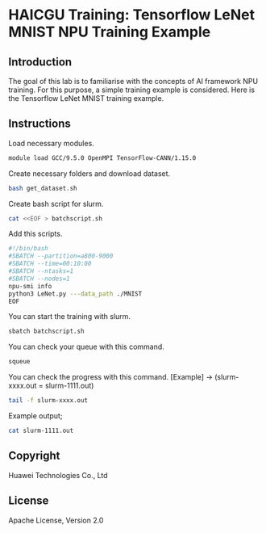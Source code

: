 # HAICGU Training: Tensorflow LeNet MNIST NPU Training Example

## Introduction

The goal of this lab is to familiarise with the concepts of AI framework NPU training. For this purpose, a simple training example is considered. Here is the Tensorflow LeNet MNIST training example.


## Instructions

Load necessary modules.
```bash
module load GCC/9.5.0 OpenMPI TensorFlow-CANN/1.15.0
```

Create necessary folders and download dataset.
```bash
bash get_dataset.sh
```

Create bash script for slurm.
```bash
cat <<EOF > batchscript.sh
```
Add this scripts.

```bash
#!/bin/bash
#SBATCH --partition=a800-9000
#SBATCH --time=00:10:00
#SBATCH --ntasks=1
#SBATCH --nodes=1
npu-smi info
python3 LeNet.py ---data_path ./MNIST
EOF
```

You can start the training with slurm.
```bash
sbatch batchscript.sh
```

You can check your queue with this command.
```bash
squeue
```
You can check the progress with this command. 
[Example] -> (slurm-xxxx.out = slurm-1111.out)
```bash
tail -f slurm-xxxx.out
```
Example output;

```bash
cat slurm-1111.out
```

## Copyright
Huawei Technologies Co., Ltd

## License
Apache License, Version 2.0
